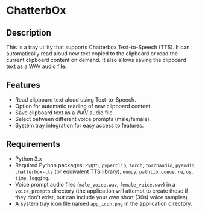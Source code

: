 # ChatterbOx

## Description

This is a tray utility that supports Chatterbox Text-to-Speech (TTS). It can automatically read aloud new text copied to the clipboard or read the current clipboard content on demand. It also allows saving the clipboard text as a WAV audio file.

## Features

*   Read clipboard text aloud using Text-to-Speech.
*   Option for automatic reading of new clipboard content.
*   Save clipboard text as a WAV audio file.
*   Select between different voice prompts (male/female).
*   System tray integration for easy access to features.

## Requirements

*   Python 3.x
*   Required Python packages: `PyQt5`, `pyperclip`, `torch`, `torchaudio`, `pyaudio`, `chatterbox-tts` (or equivalent TTS library), `numpy`, `pathlib`, `queue`, `re`, `os`, `time`, `logging`.
*   Voice prompt audio files (`male_voice.wav`, `female_voice.wav`) in a `voice_prompts` directory (the application will attempt to create these if they don't exist, but can include your own short (30s) voice samples).
*   A system tray icon file named `app_icon.png` in the application directory.
